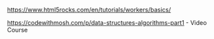 https://www.html5rocks.com/en/tutorials/workers/basics/

https://codewithmosh.com/p/data-structures-algorithms-part1 - Video Course
